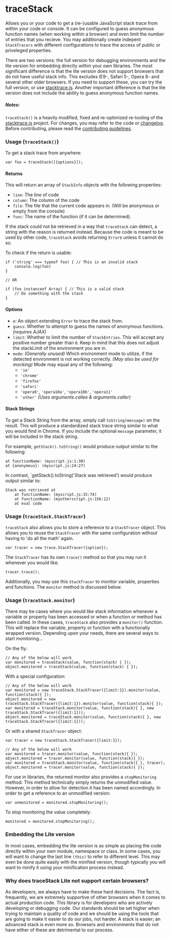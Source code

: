 traceStack
=============

Allows you or your code to get a (re-)usable JavaScript stack trace from within your code or console. It can be configured to guess anonymous function names (when working within a browser) and even limit the number of entries that you recieve. You may additionally create indepent `StackTracers` with different configurations to trace the access of public or priveleged properties.

There are two versions: the full version for debugging environments and the lite version for embedding directly within your own libraries. The most significant difference is that the lite version does not support browsers that do not have useful stack info. This excludes IE9-, Safari 5-, Opera 8- and several other older browsers. If you need to support these, you can try the full version, or use [stacktrace.js][1]. Another important difference is that the lite version does not include the ability to guess anonymous function names.

##### Notes:

`traceStack()` is a heavily modified, fixed and re-optimized re-tooling of the [stacktrace.js][1] project. For changes, you may refer to the code or [changelog][2]. Before contributing, please read the [contributing guidelines][3].

### Usage (`traceStack()`)

To get a stack trace from anywhere:

    var foo = traceStack([{options}]);
    
#### Returns

This will return an array of `StackInfo` objects with the following properties:

* `line`: The line of code
* `column`: The column of the code
* `file`: The file that the current code appears in. (Will be anonymous or empty from the console)
* `func`: The name of the function (if it can be determined).

If the stack could not be retrieved in a way that `traceStack` can detect, a string with the reason is returned instead. Because the code is meant to be used by other code, `traceStack` avoids returning `Error`s unless it cannot do so.

To check if the return is usable:

    if ('string' === typeof foo) { // This is an invalid stack
        console.log(foo)
    }
    
    // OR
    
    if (foo instanceof Array) { // This is a valid stack
        // Do something with the stack
    }

#### Options

* `e`: An object extending `Error` to trace the stack from.
* `guess`: Whether to attempt to guess the names of anonymous functions. *(requires AJAX)*
* `limit`: Whether to limit the number of `StackEntries`. This will accept any positive number greater than `0`. Keep in mind that this does not adjust the stackLimit of the environment you are in.
* `mode`: *(Generally unused)* Which environment mode to utilize, if the detected environment is not working correctly. *(May also be used for mocking)* Mode may equal any of the following:
  * `'ie'`
  * `'chrome'`
  * `'firefox'`
  * `'safari'`
  * `'opera9'`, `'opera10a'`, `'opera10b'`, `'opera11'`
  * `'other'` *(Uses arguments.callee & arguments.caller)*
    
#### Stack Strings

To get a Stack String from the array, simply call `toString(message)` on the result. This will produce a standardized stack trace string similar to what you would find in Chrome. If you include the optional `message` parameter, it will be included in the stack string.

For example, `getStack().toString()` would produce output similar to the following:

    at functionName: (myscript.js:1:30)
	at {anonymous}: (myscript.js:24:27)

In contrast, `getStack().toString('Stack was retrieved') would produce output similar to:

    Stack was retrieved at
	    at functionName: (myscript.js:15:74)
		at functionName: (myotherscript.js:156:12)
		at eval code

### Usage (`traceStack.StackTracer`)

`traceStack` also allows you to store a reference to a `StackTracer` object. This allows you to reuse the `StackTracer` with the same configuration without having to 'do all the math' again.

    var tracer = new trace.StackTracer({option});

The `StackTracer` has its own `trace()` method so that you may run it whenever you would like.

    tracer.trace();

Additionally, you may use this `StackTracer` to monitor variable, properties and functions. The `monitor` method is discussed below.

### Usage (`traceStack.monitor`)

There may be cases where you would like stack information whenever a variable or property has been accessed or when a function or method has been called. In these cases, `traceStack` also provides a `monitor()` function. This will replace the variable, property or function with a functionally wrapped version. Depending upon your needs, there are several ways to start monitoring...

On the fly:

    // Any of the below will work
    var monitored = traceStack(value, function(stack) { });
    object.monitored = traceStack(value, function(stack) { });

With a special configuration:

    // Any of the below will work
    var monitored = new traceStack.StackTracer({limit:1}).monitor(value, function(stack){ });
    object.monitored = new traceStack.StackTracer({limit:1}).monitor(value, function(stack){ });
    var monitored = traceStack.monitor(value, function(stack){ }, new traceStack.StackTracer({limit:1}));
    object.monitored = traceStack.monitor(value, function(stack){ }, new traceStack.StackTracer({limit:1}));

Or with a shared `StackTracer` object:

    var tracer = new traceStack.StackTracer({limit:1});

    // Any of the below will work
    var monitored = tracer.monitor(value, function(stack){ });
    object.monitored = tracer.monitor(value, function(stack){ });
    var monitored = traceStack.monitor(value, function(stack){ }, tracer);
    object.monitored = tracer.monitor(value, function(stack){ });

For use in libraries, the returned monitor also provides a `stopMonitoring` method. This method technically simply returns the unmodified value. However, in order to allow for detection it has been named accordingly. In order to get a reference to an unmodified version:

    var unmonitored = monitored.stopMonitoring();

To stop monitoring the value completely:

    monitored = monitored.stopMonitoring();

### Embedding the Lite version

In most cases, embedding the lite version is as simple as placing the code directly within your own module, namespace or class. In some cases, you will want to change the last line `(this)` to refer to different level. This may even be done quite easily with the minified version, though typically you will want to minify it using your minification process instead.

### Why does traceStack Lite not support certain browsers?

As developers, we always have to make these hard decisions. The fact is, frequently, we are extremely supportive of other browsers when it comes to actual production code. This library is for developers who are actively developing or debugging code. Our standards should be set higher when trying to maintain a quality of code and we should be using the tools that are going to make it easier to do our jobs, not harder. A stack is easier; an advanced stack is even more so. Browsers and environments that do not have either of these are detrimental to our process.


[1]: https://github.com/eriwen/javascript-stacktrace
[2]: https://github.com/FuzzicalLogic/traceStack/blob/master/CHANGELOG.md
[3]: https://github.com/FuzzicalLogic/traceStack/blob/master/CONTRIBUTING.md